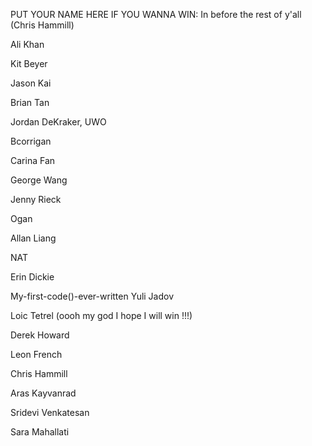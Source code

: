 PUT YOUR NAME HERE IF YOU WANNA WIN:
In before the rest of y'all (Chris Hammill)

Ali Khan

Kit Beyer

Jason Kai

Brian Tan

Jordan DeKraker, UWO

Bcorrigan

Carina Fan

George Wang

Jenny Rieck

Ogan

Allan Liang

NAT

Erin Dickie

My-first-code()-ever-written Yuli Jadov

Loic Tetrel (oooh my god I hope I will win !!!)

Derek Howard

Leon French

Chris Hammill

Aras Kayvanrad

Sridevi Venkatesan

Sara Mahallati


